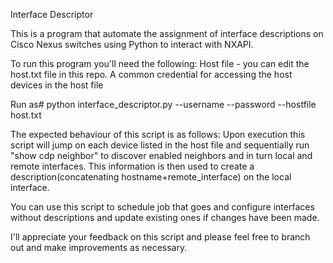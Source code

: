 Interface Descriptor

This is a program that automate the assignment of interface descriptions on Cisco Nexus switches using Python to interact with NXAPI.

To run this program you'll need the following:
Host file - you can edit the host.txt file in this repo.
A common credential for accessing the host devices in the host file

Run as# python interface_descriptor.py --username <username> --password <password> --hostfile host.txt

The expected behaviour of this script is as follows:
Upon execution this script will jump on each device listed in the host file and sequentially run "show cdp neighbor" to discover enabled neighbors and in turn local and remote interfaces.
This information is then used to create a description(concatenating hostname+remote_interface) on the local interface.

You can use this script to schedule job that goes and configure interfaces without descriptions and update existing ones if changes have been made.

I'll appreciate your feedback on this script and please feel free to branch out and make improvements as necessary.


